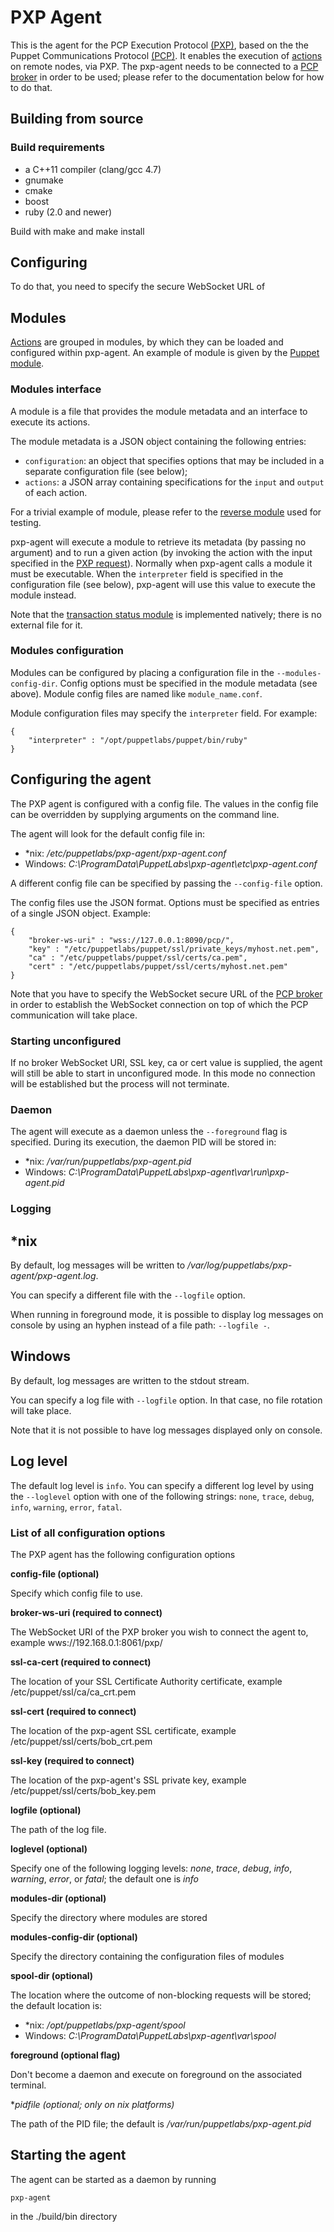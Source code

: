 # PXP Agent

This is the agent for the PCP Execution Protocol [(PXP)][1], based on the
the Puppet Communications Protocol [(PCP)][2]. It enables the execution of
[actions][3] on remote nodes, via PXP. The pxp-agent needs to be connected to a
[PCP broker][8] in order to be used; please refer to the documentation below
for how to do that.

## Building from source

### Build requirements
 - a C++11 compiler (clang/gcc 4.7)
 - gnumake
 - cmake
 - boost
 - ruby (2.0 and newer)

Build with make and make install

## Configuring
 To do that, you
need to specify the secure WebSocket URL of

## Modules

[Actions][3] are grouped in modules, by which they can be loaded and configured
within pxp-agent. An example of module is given by the [Puppet module][4].

### Modules interface

A module is a file that provides the module metadata and an interface to
execute its actions.

The module metadata is a JSON object containing the following entries:
 - `configuration`: an object that specifies options that may be included in a separate configuration file (see below);
 - `actions`: a JSON array containing specifications for the `input` and `output` of each action.

For a trivial example of module, please refer to the [reverse module][5] used
for testing.

pxp-agent will execute a module to retrieve its metadata (by passing no
argument) and to run a given action (by invoking the action with the input
specified in the [PXP request][6]). Normally when pxp-agent calls a module it
must be executable. When the `interpreter` field is specified in the
configuration file (see below), pxp-agent will use this value to execute the
module instead.

Note that the [transaction status module][7] is implemented natively; there is
no external file for it.

### Modules configuration

Modules can be configured by placing a configuration file in the
`--modules-config-dir`. Config options must be specified in the module metadata
(see above). Module config files are named like `module_name.conf`.

Module configuration files may specify the `interpreter` field.  For
example:

```
{
    "interpreter" : "/opt/puppetlabs/puppet/bin/ruby"
}
```

## Configuring the agent

The PXP agent is configured with a config file. The values in the config file
can be overridden by supplying arguments on the command line.

The agent will look for the default config file in:
 - \*nix: */etc/puppetlabs/pxp-agent/pxp-agent.conf*
 - Windows: *C:\ProgramData\PuppetLabs\pxp-agent\etc\pxp-agent.conf*

A different config file can be specified by passing the `--config-file` option.

The config files use the JSON format. Options must be specified as entries of a
single JSON object. Example:

```
{
    "broker-ws-uri" : "wss://127.0.0.1:8090/pcp/",
    "key" : "/etc/puppetlabs/puppet/ssl/private_keys/myhost.net.pem",
    "ca" : "/etc/puppetlabs/puppet/ssl/certs/ca.pem",
    "cert" : "/etc/puppetlabs/puppet/ssl/certs/myhost.net.pem"
}
```

Note that you have to specify the WebSocket secure URL of the [PCP broker][8]
in order to establish the WebSocket connection on top of which the PCP
communication will take place.

### Starting unconfigured

If no broker WebSocket URI, SSL key, ca or cert value is supplied, the agent
will still be able to start in unconfigured mode. In this mode no connection
will be established but the process will not terminate.

### Daemon

The agent will execute as a daemon unless the `--foreground` flag is specified.
During its execution, the daemon PID will be stored in:
 - \*nix: */var/run/puppetlabs/pxp-agent.pid*
 - Windows: *C:\ProgramData\PuppetLabs\pxp-agent\var\run\pxp-agent.pid*

### Logging

## *nix

By default, log messages will be written to
*/var/log/puppetlabs/pxp-agent/pxp-agent.log*.

You can specify a different file with the `--logfile` option.

When running in foreground mode, it is possible to display log messages on
console by using an hyphen instead of a file path: `--logfile -`.

## Windows

By default, log messages are written to the stdout stream.

You can specify a log file with `--logfile` option. In that case, no
file rotation will take place.

Note that it is not possible to have log messages displayed only on console.

## Log level

The default log level is `info`. You can specify a different log level by
using the `--loglevel` option with one of the following strings: `none`,
`trace`, `debug`, `info`, `warning`, `error`, `fatal`.

### List of all configuration options

The PXP agent has the following configuration options

**config-file (optional)**

Specify which config file to use.

**broker-ws-uri (required to connect)**

The WebSocket URI of the PXP broker you wish to connect the agent to, example
wws://192.168.0.1:8061/pxp/

**ssl-ca-cert (required to connect)**

The location of your SSL Certificate Authority certificate, example
/etc/puppet/ssl/ca/ca_crt.pem

**ssl-cert (required to connect)**

The location of the pxp-agent SSL certificate, example /etc/puppet/ssl/certs/bob_crt.pem

**ssl-key (required to connect)**

The location of the pxp-agent's SSL private key, example /etc/puppet/ssl/certs/bob_key.pem

**logfile (optional)**

The path of the log file.

**loglevel (optional)**

Specify one of the following logging levels: *none*, *trace*, *debug*, *info*,
*warning*, *error*, or *fatal*; the default one is *info*

**modules-dir (optional)**

Specify the directory where modules are stored

**modules-config-dir (optional)**

Specify the directory containing the configuration files of modules

**spool-dir (optional)**

The location where the outcome of non-blocking requests will be stored; the
default location is:
 - \*nix: */opt/puppetlabs/pxp-agent/spool*
 - Windows: *C:\ProgramData\PuppetLabs\pxp-agent\var\spool*

**foreground (optional flag)**

Don't become a daemon and execute on foreground on the associated terminal.

**pidfile (optional; only on *nix platforms)**

The path of the PID file; the default is */var/run/puppetlabs/pxp-agent.pid*

## Starting the agent

The agent can be started as a daemon by running
```
pxp-agent
```
in the ./build/bin directory

[1]: https://github.com/puppetlabs/pcp-specifications/blob/master/pxp/README.md
[2]: https://github.com/puppetlabs/pcp-specifications/blob/master/pcp/README.md
[3]: https://github.com/puppetlabs/pcp-specifications/blob/master/pxp/actions.md
[4]: https://github.com/puppetlabs/pxp-agent/blob/master/modules/pxp-module-puppet
[5]: https://github.com/puppetlabs/pxp-agent/blob/master/lib/tests/resources/modules/reverse_valid
[6]: https://github.com/puppetlabs/pcp-specifications/blob/master/pxp/request_response.md
[7]: https://github.com/puppetlabs/pcp-specifications/blob/master/pxp/transaction_status.md
[8]: https://github.com/puppetlabs/pcp-broker
